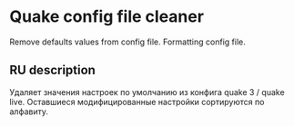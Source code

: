 # Quake config file cleaner
 Remove defaults values from config file.
 Formatting config file.

## RU description
Удаляет значения настроек по умолчанию из конфига quake 3 / quake live.
Оставшиеся модифицированные настройки сортируются по алфавиту.
